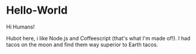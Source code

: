 # Hello-World

Hi Humans!

Hubot here, i like Node.js and Coffeescript (that's what I'm made of!).
I had tacos on the moon and find them way superior to Earth tacos.
